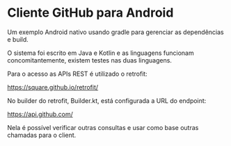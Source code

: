 # Cliente GitHub para Android

Um exemplo Android nativo usando gradle para gerenciar as dependências e build. 

O sistema foi escrito em Java e Kotlin e as linguagens funcionam concomitantemente, existem testes nas duas linguagens.

Para o acesso as APIs REST é utilizado o retrofit:

https://square.github.io/retrofit/

No builder do retrofit, Builder.kt, está configurada a URL do endpoint:

https://api.github.com/

Nela é possível verificar outras consultas e usar como base outras chamadas para o client.




